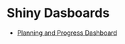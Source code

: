 # Shiny Dasboards

- [Planning and Progress Dashboard](https://github.com/Lingtax/PlanningProgressDashboard)
